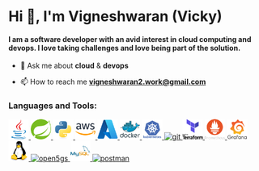 <h1 align="left">Hi 👋, I'm Vigneshwaran (Vicky)</h1>
<h4 align="left">I am a software developer with an avid interest in cloud computing and devops. I love taking challenges and love being part of the solution.</h4>

- 💬 Ask me about **cloud** & **devops**

- 📫 How to reach me **vigneshwaran2.work@gmail.com**

<h3 align="left">Languages and Tools:</h3>
<p align="left">
  <a href="https://www.java.com" target="_blank">
    <img
        src="https://raw.githubusercontent.com/devicons/devicon/master/icons/java/java-original.svg"
        alt="java"
        width="40"
        height="40"
    />
    </a>
    <a href="https://spring.io/" target="_blank">
        <img
          src="https://raw.githubusercontent.com/devicons/devicon/master/icons/spring/spring-original.svg"
          alt="spring"
          width="40"
          height="40"
        />
    </a>
    <a href="https://www.python.org" target="_blank">
        <img
          src="https://raw.githubusercontent.com/devicons/devicon/master/icons/python/python-original.svg"
          alt="python"
          width="40"
          height="40"
        />
      </a>
      <a href="https://aws.amazon.com/" target="_blank">
        <img
          src="https://raw.githubusercontent.com/devicons/devicon/master/icons/amazonwebservices/amazonwebservices-original-wordmark.svg"
          alt="aws"
          width="40"
          height="40"
        />
      </a>
  <a href="https://azure.microsoft.com/en-in/" target="_blank">
    <img
      src="https://raw.githubusercontent.com/devicons/devicon/master/icons/azure/azure-original.svg"
      alt="azure"
      width="40"
      height="40"
    />
  </a>
  <a href="https://www.docker.com/" target="_blank">
    <img
      src="https://raw.githubusercontent.com/devicons/devicon/master/icons/docker/docker-original-wordmark.svg"
      alt="docker"
      width="40"
      height="40"
    />
  </a>
  <a href="https://kubernetes.io/" target="_blank">
    <img
      src="https://raw.githubusercontent.com/devicons/devicon/master/icons/kubernetes/kubernetes-plain-wordmark.svg"
      alt="kubernetes"
      width="40"
      height="40"
    />
  </a>
  <a href="https://git-scm.com/" target="_blank">
    <img
      src="https://www.vectorlogo.zone/logos/git-scm/git-scm-icon.svg"
      alt="git"
      width="40"
      height="40"
    />
  </a>
  <a href="https://www.terraform.io/" target="_blank">
    <img
      src="https://raw.githubusercontent.com/devicons/devicon/master/icons/terraform/terraform-original-wordmark.svg"
      alt="terraform"
      width="40"
      height="40"
    />
  </a>
  <a href="https://prometheus.io/" target="_blank">
    <img
      src="https://raw.githubusercontent.com/devicons/devicon/master/icons/prometheus/prometheus-original-wordmark.svg"
      alt="prometheus"
      width="40"
      height="40"
    />
  </a>
  <a href="https://grafana.com/" target="_blank">
    <img
      src="https://raw.githubusercontent.com/devicons/devicon/master/icons/grafana/grafana-original-wordmark.svg"
      alt="grafana"
      width="40"
      height="40"
    />
  </a>
  <a href="https://www.linux.org/" target="_blank">
    <img
      src="https://raw.githubusercontent.com/devicons/devicon/master/icons/linux/linux-original.svg"
      alt="linux"
      width="40"
      height="40"
    />
  </a>
  <a href="https://open5gs.org/" target="_blank">
    <img
      src="https://avatars.githubusercontent.com/u/44808635?s=200&v=4"
      alt="open5gs"
      width="40"
      height="40"
    />
  </a>
  <a href="https://www.mysql.com/" target="_blank">
    <img
      src="https://raw.githubusercontent.com/devicons/devicon/master/icons/mysql/mysql-original-wordmark.svg"
      alt="mysql"
      width="40"
      height="40"
    />
  </a>
  <a href="https://postman.com" target="_blank">
    <img
      src="https://www.vectorlogo.zone/logos/getpostman/getpostman-icon.svg"
      alt="postman"
      width="40"
      height="40"
    />
  </a>
</p>
